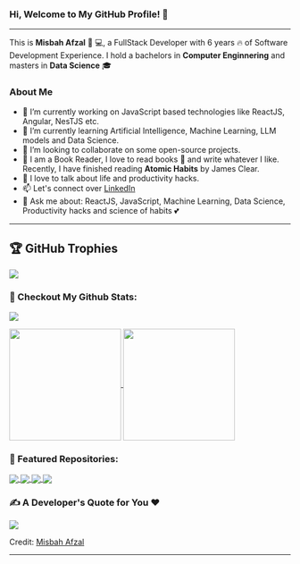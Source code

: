 ### Hi, Welcome to My GitHub Profile! 👋
---

This is **Misbah Afzal** 👧 💻, a FullStack Developer with 6 years 🔥 of Software Development Experience. I hold a bachelors in **Computer Enginnering** and masters in **Data Science** 🎓

### About Me

- 🔭 I’m currently working on JavaScript based technologies like ReactJS, Angular, NesTJS etc.
- 🌱 I’m currently learning Artificial Intelligence, Machine Learning, LLM models and Data Science. 
- 👯 I’m looking to collaborate on some open-source projects.
- 💬 I am a Book Reader, I love to read books 📕 and write whatever I like. Recently, I have finished reading **Atomic Habits** by James Clear.
- 🥂 I love to talk about life and productivity hacks.
- 📫 Let's connect over [LinkedIn](https://www.linkedin.com/in/misbahafzalk/)
- 🫧 Ask me about: ReactJS, JavaScript, Machine Learning, Data Science, Productivity hacks and science of habits 💕

---

## 🏆 GitHub Trophies
[![](https://github-profile-trophy.vercel.app/?username=misbahafzal&theme=light)](https://github.com/ryo-ma/github-profile-trophy)

### 🐥 Checkout My Github Stats:
![](https://github-readme-streak-stats.herokuapp.com/?user=misbahafzal&theme=dark&hide_border=false&card_width=1000)

<a href="https://github-readme-stats.vercel.app/api?username=misbahafzal&show_icons=true&theme=dracula&hide_border=true">
  <img height=200 align="center" src="https://github-readme-stats.vercel.app/api?username=misbahafzal&show_icons=true&theme=dracula&hide_border=true&rank_icon=github" />
</a>
<a href="https://github-readme-stats.vercel.app/api/top-langs/?username=misbahafzal">
  <img height=200 align="center" src="https://github-readme-stats.vercel.app/api/top-langs/?username=misbahafzal&layout=compact&theme=dark&hide_border=true&langs_count=8&card_width=320" />
</a>


### 🍹 Featured Repositories:
<a href="https://github.com/misbahafzal/Coding_Challenges">
  <img align="center" src="https://github-readme-stats.vercel.app/api/pin/?username=misbahafzal&repo=Coding_Challenges&show_owner=true" />
</a>
<a href="https://github.com/misbahafzal/Web_Scrapping_Projects">
  <img align="center" src="https://github-readme-stats.vercel.app/api/pin/?username=misbahafzal&repo=Web_Scrapping_Projects&show_owner=true" />
</a>
<a href="https://github.com/misbahafzal/Machine_Learning">
  <img align="center" src="https://github-readme-stats.vercel.app/api/pin/?username=misbahafzal&repo=Machine_Learning&show_owner=true" />
</a>
<a href="https://github.com/misbahafzal/=ReactJS-Projects">
  <img align="center" src="https://github-readme-stats.vercel.app/api/pin/?username=misbahafzal&repo=ReactJS-Projects&show_owner=true" />
</a>

### ✍️ A Developer's Quote for You ❤
![](https://quotes-github-readme.vercel.app/api?type=horizontal&theme=radical)

Credit: [Misbah Afzal](https://github.com/misbahafzal)

---
